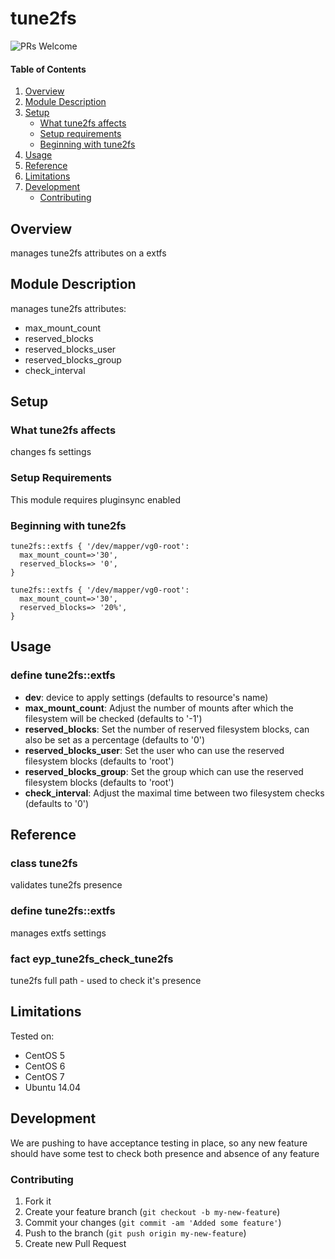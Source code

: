 # tune2fs

![PRs Welcome](https://img.shields.io/badge/PRs-welcome-brightgreen.svg)

#### Table of Contents

1. [Overview](#overview)
2. [Module Description](#module-description)
3. [Setup](#setup)
    * [What tune2fs affects](#what-tune2fs-affects)
    * [Setup requirements](#setup-requirements)
    * [Beginning with tune2fs](#beginning-with-tune2fs)
4. [Usage](#usage)
5. [Reference](#reference)
5. [Limitations](#limitations)
6. [Development](#development)
    * [Contributing](#contributing)

## Overview

manages tune2fs attributes on a extfs

## Module Description

manages tune2fs attributes:

* max_mount_count
* reserved_blocks
* reserved_blocks_user
* reserved_blocks_group
* check_interval

## Setup

### What tune2fs affects

changes fs settings

### Setup Requirements

This module requires pluginsync enabled

### Beginning with tune2fs

```puppet
tune2fs::extfs { '/dev/mapper/vg0-root':
  max_mount_count=>'30',
  reserved_blocks=> '0',
}
```

```puppet
tune2fs::extfs { '/dev/mapper/vg0-root':
  max_mount_count=>'30',
  reserved_blocks=> '20%',
}
```

## Usage

### define tune2fs::extfs
* **dev**: device to apply settings (defaults to resource's name)
* **max_mount_count**: Adjust the number of mounts after which the filesystem will be checked (defaults to '-1')
* **reserved_blocks**: Set the number of reserved filesystem blocks, can also be set as a percentage (defaults to '0')
* **reserved_blocks_user**: Set  the user who can use the reserved filesystem blocks (defaults to 'root')
* **reserved_blocks_group**: Set  the  group  which  can  use the reserved filesystem blocks (defaults to 'root')
* **check_interval**: Adjust the maximal time between two filesystem checks (defaults to '0')

## Reference

### class tune2fs
validates tune2fs presence

### define tune2fs::extfs
manages extfs settings

### fact eyp_tune2fs_check_tune2fs
tune2fs full path - used to check it's presence

## Limitations

Tested on:
* CentOS 5
* CentOS 6
* CentOS 7
* Ubuntu 14.04

## Development

We are pushing to have acceptance testing in place, so any new feature should
have some test to check both presence and absence of any feature

### Contributing

1. Fork it
2. Create your feature branch (`git checkout -b my-new-feature`)
3. Commit your changes (`git commit -am 'Added some feature'`)
4. Push to the branch (`git push origin my-new-feature`)
5. Create new Pull Request
